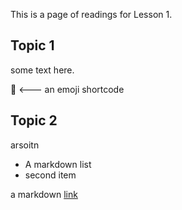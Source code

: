This is a page of readings for Lesson 1.

## Topic 1

some text here.

:open_book: <--- an emoji shortcode

## Topic 2

arsoitn

* A markdown list
* second item

a markdown [link](wikipedia.org)